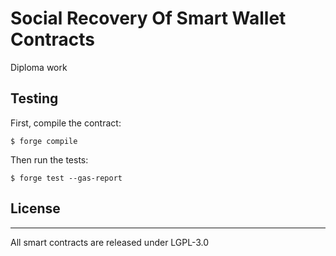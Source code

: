 # **Social Recovery Of Smart Wallet Contracts**

Diploma work 

## **Testing**

First, compile the contract:

```
$ forge compile
```

Then run the tests:

```
$ forge test --gas-report
```

## License
-------
All smart contracts are released under LGPL-3.0
